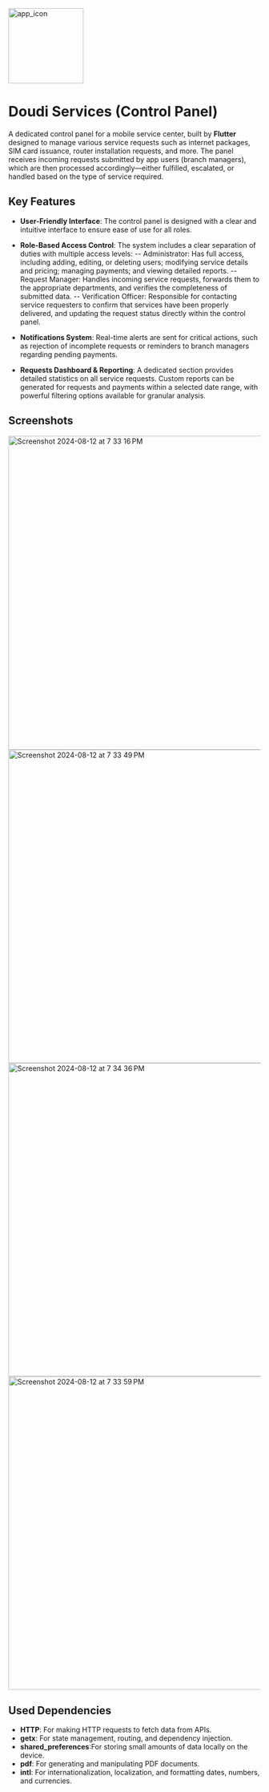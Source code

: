 
<img width="150" height="150" alt="app_icon" src="https://github.com/user-attachments/assets/7742ba0d-e6e4-4faa-b07c-42674de584eb" />

# Doudi Services (Control Panel)

A dedicated control panel for a mobile service center, built by **Flutter** designed to manage various service requests such as internet packages, SIM card issuance, router installation requests, and more. The panel receives incoming requests submitted by app users (branch managers), which are then processed accordingly—either fulfilled, escalated, or handled based on the type of service required.

## Key Features
* **User-Friendly Interface**: The control panel is designed with a clear and intuitive interface to ensure ease of use for all roles.
* **Role-Based Access Control**: The system includes a clear separation of duties with multiple access levels: 
 -- Administrator: Has full access, including adding, editing, or deleting users; modifying service details and pricing; managing payments; and viewing detailed reports.
 -- Request Manager: Handles incoming service requests, forwards them to the appropriate departments, and verifies the completeness of submitted data.
 -- Verification Officer: Responsible for contacting service requesters to confirm that services have been properly delivered, and updating the request status directly within the control panel.

* **Notifications System**: Real-time alerts are sent for critical actions, such as rejection of incomplete requests or reminders to branch managers regarding pending payments.
* **Requests Dashboard & Reporting**: A dedicated section provides detailed statistics on all service requests. Custom reports can be generated for requests and payments within a selected date range, with powerful filtering options available for granular analysis.

## Screenshots
<img width="626" alt="Screenshot 2024-08-12 at 7 33 16 PM" src="https://github.com/user-attachments/assets/03bbe85e-f463-4c45-8ca6-f90360d9402d">
<img width="625" alt="Screenshot 2024-08-12 at 7 33 49 PM" src="https://github.com/user-attachments/assets/31cd515f-203c-4c65-8696-f491c69b8a0e">
<img width="625" alt="Screenshot 2024-08-12 at 7 34 36 PM" src="https://github.com/user-attachments/assets/6bff43c4-942f-4a08-b281-380ded351592">
<img width="625" alt="Screenshot 2024-08-12 at 7 33 59 PM" src="https://github.com/user-attachments/assets/017e4659-7246-4188-a54a-a76abe4097ba">

## Used Dependencies 
* **HTTP**: For making HTTP requests to fetch data from APIs.
* **getx**: For state management, routing, and dependency injection.
* **shared_preferences**:For storing small amounts of data locally on the device.
* **pdf**: For generating and manipulating PDF documents.
* **intl**: For internationalization, localization, and formatting dates, numbers, and currencies.
